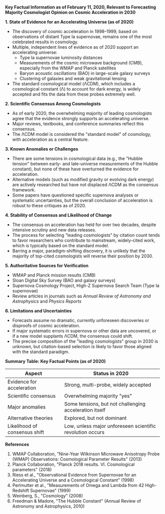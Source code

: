 **Key Factual Information as of February 11, 2020, Relevant to Forecasting Majority Cosmologist Opinion on Cosmic Acceleration in 2030**

**1. State of Evidence for an Accelerating Universe (as of 2020)**
- The discovery of cosmic acceleration in 1998–1999, based on observations of distant Type Ia supernovae, remains one of the most celebrated results in cosmology.
- Multiple, independent lines of evidence as of 2020 support an accelerating universe: 
  - Type Ia supernovae luminosity distances
  - Measurements of the cosmic microwave background (CMB), especially from the WMAP and Planck satellites
  - Baryon acoustic oscillations (BAO) in large-scale galaxy surveys
  - Clustering of galaxies and weak gravitational lensing
- The standard cosmological model (ΛCDM), which includes a cosmological constant (Λ) to account for dark energy, is widely accepted and fits the data from these probes extremely well.

**2. Scientific Consensus Among Cosmologists**
- As of early 2020, the overwhelming majority of leading cosmologists agree that the evidence strongly supports an accelerating universe.
- Major reviews, textbooks, and conference summaries reflect this consensus.
- The ΛCDM model is considered the "standard model" of cosmology, with acceleration as a central feature.

**3. Known Anomalies or Challenges**
- There are some tensions in cosmological data (e.g., the "Hubble tension" between early- and late-universe measurements of the Hubble constant), but none of these have overturned the evidence for acceleration.
- Alternative models (such as modified gravity or evolving dark energy) are actively researched but have not displaced ΛCDM as the consensus framework.
- Some papers have questioned specific supernova analyses or systematic uncertainties, but the overall conclusion of acceleration is robust to these critiques as of 2020.

**4. Stability of Consensus and Likelihood of Change**
- The consensus on acceleration has held for over two decades, despite intensive scrutiny and new data releases.
- The process for selecting "leading cosmologists" by citation count tends to favor researchers who contribute to mainstream, widely-cited work, which is typically based on the standard model.
- Barring a major, paradigm-shifting discovery, it is unlikely that the majority of top-cited cosmologists will reverse their position by 2030.

**5. Authoritative Sources for Verification**
- WMAP and Planck mission results (CMB)
- Sloan Digital Sky Survey (BAO and galaxy surveys)
- Supernova Cosmology Project, High-Z Supernova Search Team (Type Ia supernovae)
- Review articles in journals such as *Annual Review of Astronomy and Astrophysics* and *Physics Reports*

**6. Limitations and Uncertainties**
- Forecasts assume no dramatic, currently unforeseen discoveries or disproofs of cosmic acceleration.
- If major systematic errors in supernova or other data are uncovered, or if a new model supplants ΛCDM, the consensus could shift.
- The precise composition of the "leading cosmologists" group in 2030 is unknown, but citation-based selection is likely to favor those aligned with the standard paradigm.

**Summary Table: Key Factual Points (as of 2020)**

| Aspect                      | Status in 2020                                                   |
|-----------------------------|------------------------------------------------------------------|
| Evidence for acceleration   | Strong, multi-probe, widely accepted                             |
| Scientific consensus        | Overwhelming majority "yes"                                      |
| Major anomalies             | Some tensions, but not challenging acceleration itself           |
| Alternative theories        | Explored, but not dominant                                       |
| Likelihood of consensus shift| Low, unless major unforeseen scientific revolution occurs        |

**References**
1. WMAP Collaboration, "Nine-Year Wilkinson Microwave Anisotropy Probe (WMAP) Observations: Cosmological Parameter Results" (2013)
2. Planck Collaboration, "Planck 2018 results. VI. Cosmological parameters" (2018)
3. Riess et al., "Observational Evidence from Supernovae for an Accelerating Universe and a Cosmological Constant" (1998)
4. Perlmutter et al., "Measurements of Omega and Lambda from 42 High-Redshift Supernovae" (1999)
5. Weinberg, S., "Cosmology" (2008)
6. Freedman & Madore, "The Hubble Constant" (Annual Review of Astronomy and Astrophysics, 2010)
